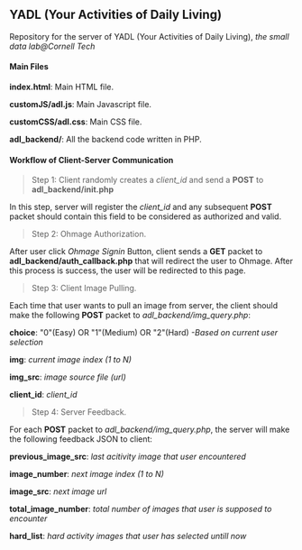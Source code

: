 ## YADL (Your Activities of Daily Living)

Repository for the server of YADL (Your Activities of Daily Living), *the small data lab@Cornell Tech*

#### Main Files

**index.html**: Main HTML file.

**customJS/adl.js**: Main Javascript file.

**customCSS/adl.css**: Main CSS file.

**adl_backend/**: All the backend code written in PHP.

#### Workflow of Client-Server Communication

> Step 1: Client randomly creates a *client_id* and send a **POST** to **adl_backend/init.php**

In this step, server will register the *client_id* and any subsequent **POST** packet should contain this field to be considered as authorized and valid.

> Step 2: Ohmage Authorization.

After user click *Ohmage Signin* Button, client sends a **GET** packet to **adl_backend/auth_callback.php** that will redirect the user to Ohmage. After this process is success, the user will be redirected to this page.

> Step 3: Client Image Pulling.

Each time that user wants to pull an image from server, the client should make the following **POST** packet to *adl_backend/img_query.php*:

  **choice**: "0"(Easy) OR "1"(Medium) OR "2"(Hard) *-Based on current user selection*
  
  **img**: *current image index (1 to N)*
  
  **img_src**: *image source file (url)*
  
  **client_id**: *client_id*

> Step 4: Server Feedback.

For each **POST** packet to *adl_backend/img_query.php*, the server will make the following feedback JSON to client:

  **previous_image_src**: *last acitivity image that user encountered*
  
  **image_number**: *next image index (1 to N)*
  
  **image_src**: *next image url*
  
  **total_image_number**: *total number of images that user is supposed to encounter*
  
  **hard_list**: *hard activity images that user has selected untill now*
